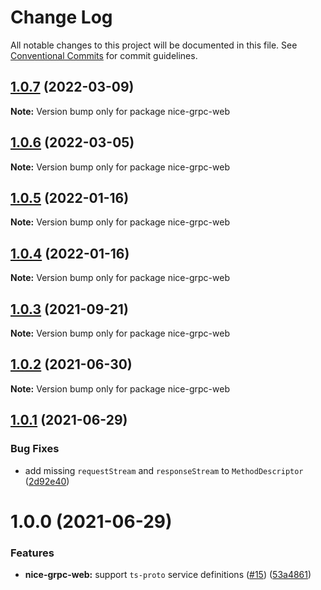 # Change Log

All notable changes to this project will be documented in this file.
See [Conventional Commits](https://conventionalcommits.org) for commit guidelines.

## [1.0.7](https://github.com/deeplay-io/nice-grpc/compare/nice-grpc-web@1.0.6...nice-grpc-web@1.0.7) (2022-03-09)

**Note:** Version bump only for package nice-grpc-web





## [1.0.6](https://github.com/deeplay-io/nice-grpc/compare/nice-grpc-web@1.0.5...nice-grpc-web@1.0.6) (2022-03-05)

**Note:** Version bump only for package nice-grpc-web





## [1.0.5](https://github.com/deeplay-io/nice-grpc/compare/nice-grpc-web@1.0.4...nice-grpc-web@1.0.5) (2022-01-16)

**Note:** Version bump only for package nice-grpc-web





## [1.0.4](https://github.com/deeplay-io/nice-grpc/compare/nice-grpc-web@1.0.3...nice-grpc-web@1.0.4) (2022-01-16)

**Note:** Version bump only for package nice-grpc-web





## [1.0.3](https://github.com/deeplay-io/nice-grpc/compare/nice-grpc-web@1.0.2...nice-grpc-web@1.0.3) (2021-09-21)

**Note:** Version bump only for package nice-grpc-web





## [1.0.2](https://github.com/deeplay-io/nice-grpc/compare/nice-grpc-web@1.0.1...nice-grpc-web@1.0.2) (2021-06-30)

**Note:** Version bump only for package nice-grpc-web





## [1.0.1](https://github.com/deeplay-io/nice-grpc/compare/nice-grpc-web@1.0.0...nice-grpc-web@1.0.1) (2021-06-29)


### Bug Fixes

* add missing `requestStream` and `responseStream` to `MethodDescriptor` ([2d92e40](https://github.com/deeplay-io/nice-grpc/commit/2d92e40564f646d80dccbde6e5cda6a8eadf4ba3))





# 1.0.0 (2021-06-29)


### Features

* **nice-grpc-web:** support `ts-proto` service definitions ([#15](https://github.com/deeplay-io/nice-grpc/issues/15)) ([53a4861](https://github.com/deeplay-io/nice-grpc/commit/53a48610ce92263963882a68ef47bdf5ed26190c))
